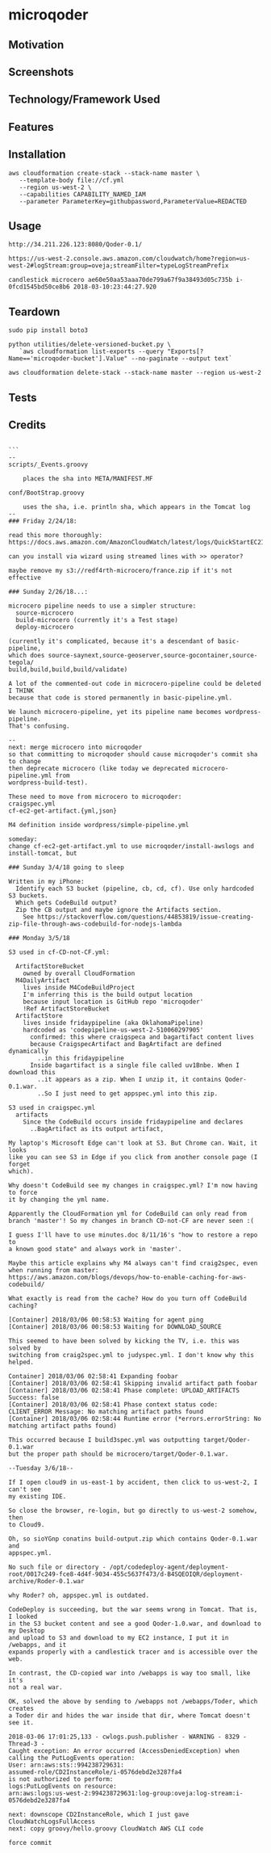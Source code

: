 # microqoder

## Motivation

## Screenshots

## Technology/Framework Used

## Features

## Installation
```
aws cloudformation create-stack --stack-name master \
   --template-body file://cf.yml 
   --region us-west-2 \
   --capabilities CAPABILITY_NAMED_IAM 
   --parameter ParameterKey=githubpassword,ParameterValue=REDACTED
```

## Usage
```
http://34.211.226.123:8080/Qoder-0.1/

https://us-west-2.console.aws.amazon.com/cloudwatch/home?region=us-west-2#logStream:group=oveja;streamFilter=typeLogStreamPrefix

candlestick microcero ae60e50aa53aaa70de799a67f9a38493d05c735b i-0fcd1545bd50ce8b6 2018-03-10:23:44:27.920

```

## Teardown
```
sudo pip install boto3

python utilities/delete-versioned-bucket.py \
   `aws cloudformation list-exports --query "Exports[?Name=='microqoder-bucket'].Value" --no-paginate --output text`

aws cloudformation delete-stack --stack-name master --region us-west-2
```

## Tests

## Credits

``````

```
--
scripts/_Events.groovy 

    places the sha into META/MANIFEST.MF

conf/BootStrap.groovy 

    uses the sha, i.e. println sha, which appears in the Tomcat log
--
### Friday 2/24/18:

read this more thoroughly:
https://docs.aws.amazon.com/AmazonCloudWatch/latest/logs/QuickStartEC2Instance.html

can you install via wizard using streamed lines with >> operator?

maybe remove my s3://redf4rth-microcero/france.zip if it's not effective

### Sunday 2/26/18...:

microcero pipeline needs to use a simpler structure:
  source-microcero
  build-microcero (currently it's a Test stage)
  deploy-microcero

(currently it's complicated, because it's a descendant of basic-pipeline,
which does source-saynext,source-geoserver,source-gocontainer,source-tegola/
build,build,build,build/validate)

A lot of the commented-out code in microcero-pipeline could be deleted I THINK
because that code is stored permanently in basic-pipeline.yml.

We launch microcero-pipeline, yet its pipeline name becomes wordpress-pipeline.
That's confusing.

--
next: merge microcero into microqoder
so that committing to microqoder should cause microqoder's commit sha to change
then deprecate microcero (like today we deprecated microcero-pipeline.yml from
wordpress-build-test).

These need to move from microcero to microqoder:
craigspec.yml
cf-ec2-get-artifact.{yml,json}

M4 definition inside wordpress/simple-pipeline.yml

someday:
change cf-ec2-get-artifact.yml to use microqoder/install-awslogs and install-tomcat, but

### Sunday 3/4/18 going to sleep

Written in my iPhone:
  Identify each S3 bucket (pipeline, cb, cd, cf). Use only hardcoded S3 buckets.
  Which gets CodeBuild output?
  Zip the CB output and maybe ignore the Artifacts section.
    See https://stackoverflow.com/questions/44853819/issue-creating-zip-file-through-aws-codebuild-for-nodejs-lambda

### Monday 3/5/18

S3 used in cf-CD-not-CF.yml:

  ArtifactStoreBucket
    owned by overall CloudFormation
  M4DailyArtifact
    lives inside M4CodeBuildProject
    I'm inferring this is the build output location
    because input location is GitHub repo 'microqoder'
    !Ref ArtifactStoreBucket
  ArtifactStore
    lives inside fridaypipeline (aka OklahomaPipeline)
    hardcoded as 'codepipeline-us-west-2-510060297905'
      confirmed: this where craigspeca and bagartifact content lives
      because CraigspecArtifact and BagArtifact are defined dynamically
        ..in this fridaypipeline
      Inside bagartifact is a single file called uv1Bnbe. When I download this
        ..it appears as a zip. When I unzip it, it contains Qoder-0.1.war.
        ..So I just need to get appspec.yml into this zip.

S3 used in craigspec.yml
  artifacts
    Since the CodeBuild occurs inside fridaypipeline and declares
      ..BagArtifact as its output artifact, 
      
My laptop's Microsoft Edge can't look at S3. But Chrome can. Wait, it looks
like you can see S3 in Edge if you click from another console page (I forget
which).

Why doesn't CodeBuild see my changes in craigspec.yml? I'm now having to force
it by changing the yml name.

Apparently the CloudFormation yml for CodeBuild can only read from
branch 'master'! So my changes in branch CD-not-CF are never seen :(

I guess I'll have to use minutes.doc 8/11/16's "how to restore a repo to
a known good state" and always work in 'master'.

Maybe this article explains why M4 always can't find craig2spec, even
when running from master:
https://aws.amazon.com/blogs/devops/how-to-enable-caching-for-aws-codebuild/

What exactly is read from the cache? How do you turn off CodeBuild caching? 

[Container] 2018/03/06 00:58:53 Waiting for agent ping
[Container] 2018/03/06 00:58:53 Waiting for DOWNLOAD_SOURCE

This seemed to have been solved by kicking the TV, i.e. this was solved by
switching from craig2spec.yml to judyspec.yml. I don't know why this helped.

Container] 2018/03/06 02:58:41 Expanding foobar
[Container] 2018/03/06 02:58:41 Skipping invalid artifact path foobar
[Container] 2018/03/06 02:58:41 Phase complete: UPLOAD_ARTIFACTS Success: false
[Container] 2018/03/06 02:58:41 Phase context status code: CLIENT_ERROR Message: No matching artifact paths found
[Container] 2018/03/06 02:58:44 Runtime error (*errors.errorString: No matching artifact paths found)

This occurred because I build3spec.yml was outputting target/Qoder-0.1.war
but the proper path should be microcero/target/Qoder-0.1.war.

--Tuesday 3/6/18--

If I open cloud9 in us-east-1 by accident, then click to us-west-2, I can't see
my existing IDE. 

So close the browser, re-login, but go directly to us-west-2 somehow, then
to Cloud9.

Oh, so sioYGnp conatins build-output.zip which contains Qoder-0.1.war and 
appspec.yml.

No such file or directory - /opt/codedeploy-agent/deployment-root/0017c249-fce8-4d4f-9034-455c5637f473/d-B4SQEOIQR/deployment-archive/Roder-0.1.war

why Roder? oh, appspec.yml is outdated.

CodeDeploy is succeeding, but the war seems wrong in Tomcat. That is, I looked
in the S3 bucket content and see a good Qoder-1.0.war, and download to my Desktop
and upload to S3 and download to my EC2 instance, I put it in /webapps, and it
expands properly with a candlestick tracer and is accessible over the web.

In contrast, the CD-copied war into /webapps is way too small, like it's
not a real war.

OK, solved the above by sending to /webapps not /webapps/Toder, which creates
a Toder dir and hides the war inside that dir, where Tomcat doesn't see it.

2018-03-06 17:01:25,133 - cwlogs.push.publisher - WARNING - 8329 - Thread-3 -
Caught exception: An error occurred (AccessDeniedException) when 
calling the PutLogEvents operation: 
User: arn:aws:sts::994238729631:
assumed-role/CD2InstanceRole/i-0576debd2e3287fa4 
is not authorized to perform: 
logs:PutLogEvents on resource: 
arn:aws:logs:us-west-2:994238729631:log-group:oveja:log-stream:i-0576debd2e3287fa4

next: downscope CD2InstanceRole, which I just gave CloudWatchLogsFullAccess
next: copy groovy/hello.groovy CloudWatch AWS CLI code

force commit
